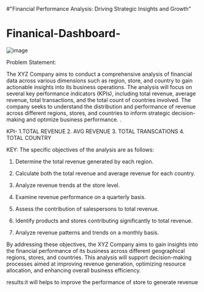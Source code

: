 #"Financial Performance Analysis: Driving Strategic Insights and Growth"


# Finanical-Dashboard-
![image](https://github.com/sahil07codac/Fanatical-Dashboard-/assets/141804728/c1ee51ec-34bf-440a-bb7f-f21c7473c034)

Problem Statement:

The XYZ Company aims to conduct a comprehensive analysis of financial data across various dimensions such as region, store, and country to gain actionable insights into its business operations. The analysis will focus on several key performance indicators (KPIs), including total revenue, average revenue, total transactions, and the total count of countries involved. The company seeks to understand the distribution and performance of revenue across different regions, stores, and countries to inform strategic decision-making and optimize business performance. .



KPI- 
1.TOTAL REVENUE
2. AVG REVENUE
3. TOTAL TRANSCATIONS
4. TOTAL COUNTRY


KEY:
The specific objectives of the analysis are as follows:

1. Determine the total revenue generated by each region.
   
2. Calculate both the total revenue and average revenue for each country.
   
3. Analyze revenue trends at the store level.
   
4. Examine revenue performance on a quarterly basis.
   
5. Assess the contribution of salespersons to total revenue.
   
6. Identify products and stores contributing significantly to total revenue.
   
7. Analyze revenue patterns and trends on a monthly basis.
   
By addressing these objectives, the XYZ Company aims to gain insights into the financial performance of its business across different geographical regions, stores, and countries. This analysis will support decision-making processes aimed at improving revenue generation, optimizing resource allocation, and enhancing overall business efficiency.


results:it will helps to improve the performance of store to generate revenue
